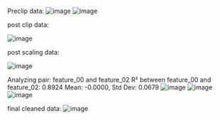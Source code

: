 Preclip data:
![image](https://github.com/user-attachments/assets/29af177b-e6c1-4bc8-b7e1-3638b9598a95)
![image](https://github.com/user-attachments/assets/91ecae4c-b8bf-4951-8cb5-26d9077c1bd3)

post clip data:

![image](https://github.com/user-attachments/assets/dc22eb23-44f0-4cc6-8c96-824af6a0f582)


post scaling data:

![image](https://github.com/user-attachments/assets/7964f208-1577-4b09-9d42-df5b638c99ff)


Analyzing pair: feature_00 and feature_02
R² between feature_00 and feature_02: 0.8924
Mean: -0.0000, Std Dev: 0.0679
![image](https://github.com/user-attachments/assets/2e8f05fa-2e32-42f2-a036-9dc64c604b97)
![image](https://github.com/user-attachments/assets/dbd6e39c-b496-4a20-bd3e-9eb5ac891b83)
![image](https://github.com/user-attachments/assets/9fcf2712-d0a7-4964-87eb-6fa786cf8674)

final cleaned data:
![image](https://github.com/user-attachments/assets/cd6aded8-419e-4adc-84a3-0e3c86709a2e)






